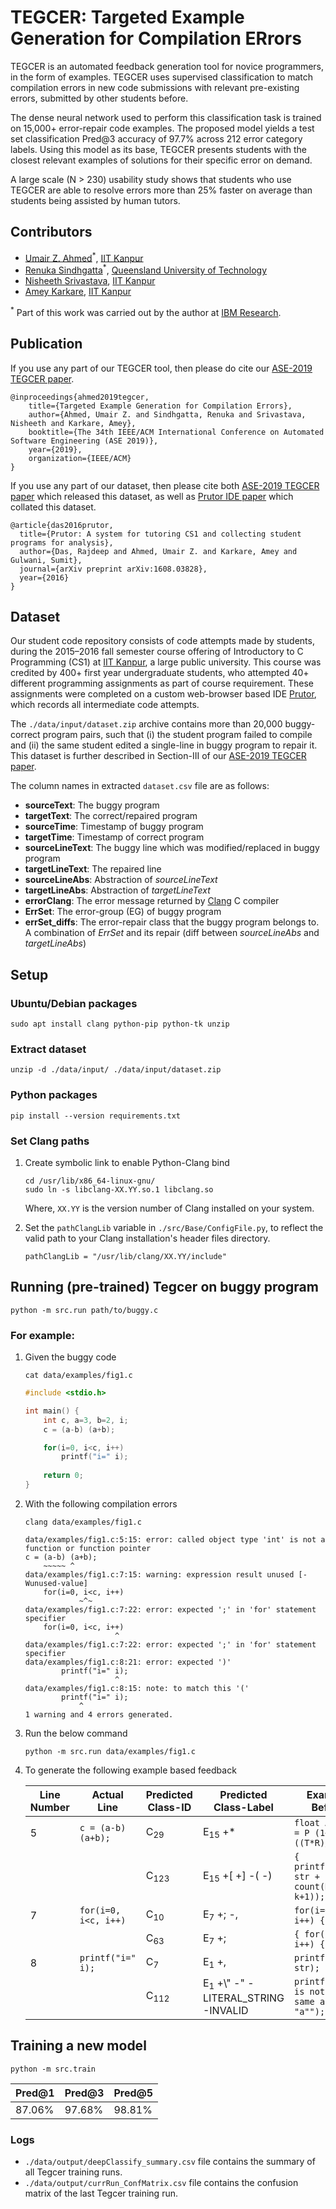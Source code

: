 # TEGCER: Targeted Example Generation for Compilation ERrors
TEGCER is an automated feedback generation tool for novice programmers, in the form of examples. TEGCER uses supervised classification to match compilation errors in new code submissions with relevant pre-existing errors, submitted by other students before. 

The dense neural network used to perform this classification task is trained on 15,000+ error-repair code examples. The proposed model yields a test set classification Pred@3 accuracy of 97.7% across 212 error category labels. Using this model as its base, TEGCER presents students with the closest relevant examples of solutions for their specific error on demand. 

A large scale (N > 230) usability study shows that students who use TEGCER are able to resolve errors more than 25% faster on average than students being assisted by human tutors.

## Contributors
- [Umair Z. Ahmed](https://www.cse.iitk.ac.in/users/umair/)<sup>*</sup>, [IIT Kanpur](https://www.cse.iitk.ac.in/)
- [Renuka Sindhgatta](https://staff.qut.edu.au/staff/renuka.sindhgattarajan)<sup>*</sup>, [Queensland University of Technology](https://www.qut.edu.au/)
- [Nisheeth Srivastava](https://www.cse.iitk.ac.in/users/nsrivast/), [IIT Kanpur](https://www.cse.iitk.ac.in/)
- [Amey Karkare](https://www.cse.iitk.ac.in/users/karkare/), [IIT Kanpur](https://www.cse.iitk.ac.in/)

<sup>*</sup> Part of this work was carried out by the author at [IBM Research](https://www.research.ibm.com/labs/india/).

## Publication
If you use any part of our TEGCER tool, then please do cite our [ASE-2019 TEGCER paper](https://arxiv.org/pdf/1909.00769.pdf).

```
@inproceedings{ahmed2019tegcer,
    title={Targeted Example Generation for Compilation Errors},
    author={Ahmed, Umair Z. and Sindhgatta, Renuka and Srivastava, Nisheeth and Karkare, Amey},
    booktitle={The 34th IEEE/ACM International Conference on Automated Software Engineering (ASE 2019)},
    year={2019},
    organization={IEEE/ACM}
}
```

If you use any part of our dataset, then please cite both [ASE-2019 TEGCER paper](https://arxiv.org/pdf/1909.00769.pdf) which released this dataset, as well as [Prutor IDE paper](https://arxiv.org/pdf/1608.03828.pdf) which collated this dataset.

```
@article{das2016prutor,
  title={Prutor: A system for tutoring CS1 and collecting student programs for analysis},
  author={Das, Rajdeep and Ahmed, Umair Z. and Karkare, Amey and Gulwani, Sumit},
  journal={arXiv preprint arXiv:1608.03828},
  year={2016}
}
```

## Dataset
Our student code repository consists of code attempts made by students, during the 2015–2016 fall semester course offering of Introductory to C Programming (CS1) at [IIT Kanpur](http://www.iitk.ac.in/), a large public university. This course was credited by 400+ first year undergraduate students, who attempted 40+ different programming assignments as part of course requirement. These assignments were completed on a custom web-browser based IDE [Prutor](https://www.cse.iitk.ac.in/users/karkare/prutor/), which records all intermediate code attempts.

The `./data/input/dataset.zip` archive contains more than 20,000 buggy-correct program pairs, such that (i) the student program failed to compile and (ii) the same student edited a single-line in buggy program to repair it. This dataset is further described in Section-III of our [ASE-2019 TEGCER paper](https://arxiv.org/pdf/1909.00769.pdf).

The column names in extracted `dataset.csv` file are as follows:
- **sourceText**: The buggy program
- **targetText**: The correct/repaired program
- **sourceTime**: Timestamp of buggy program
- **targetTime**: Timestamp of correct program
- **sourceLineText**: The buggy line which was modified/replaced in buggy program
- **targetLineText**: The repaired line
- **sourceLineAbs**: Abstraction of *sourceLineText*
- **targetLineAbs**: Abstraction of *targetLineText*
- **errorClang**: The error message returned by [Clang](https://clang.llvm.org/) C compiler
- **ErrSet**: The error-group (EG) of buggy program
- **errSet_diffs**: The error-repair class that the buggy program belongs to. A combination of *ErrSet* and its repair (diff between *sourceLineAbs* and *targetLineAbs*)
       

## Setup
### Ubuntu/Debian packages
`sudo apt install clang python-pip python-tk unzip`

### Extract dataset
`unzip -d ./data/input/ ./data/input/dataset.zip`

### Python packages
`pip install --version requirements.txt`

### Set Clang paths

1. Create symbolic link to enable Python-Clang bind
    ```
    cd /usr/lib/x86_64-linux-gnu/
    sudo ln -s libclang-XX.YY.so.1 libclang.so
    ```

    Where, `XX.YY` is the version number of Clang installed on your system.

2. Set the `pathClangLib` variable in `./src/Base/ConfigFile.py`, to reflect the valid path to your Clang installation's header files directory.
    ```
    pathClangLib = "/usr/lib/clang/XX.YY/include" 
    ```


## Running (pre-trained) Tegcer on buggy program
`python -m src.run path/to/buggy.c`

### For example:
1. Given the buggy code 

    `cat data/examples/fig1.c`

    ```c
    #include <stdio.h>

    int main() {
        int c, a=3, b=2, i;    
        c = (a-b) (a+b);

        for(i=0, i<c, i++)
            printf("i=" i);
        
        return 0;
    }
    ```

2. With the following compilation errors

    `clang data/examples/fig1.c`

    ```
    data/examples/fig1.c:5:15: error: called object type 'int' is not a function or function pointer
    c = (a-b) (a+b);
        ~~~~~ ^
    data/examples/fig1.c:7:15: warning: expression result unused [-Wunused-value]
        for(i=0, i<c, i++)
                ~^~
    data/examples/fig1.c:7:22: error: expected ';' in 'for' statement specifier
        for(i=0, i<c, i++)
                        ^
    data/examples/fig1.c:7:22: error: expected ';' in 'for' statement specifier
    data/examples/fig1.c:8:21: error: expected ')'
            printf("i=" i);
                        ^
    data/examples/fig1.c:8:15: note: to match this '('
            printf("i=" i);
                ^
    1 warning and 4 errors generated.

    ```

2. Run the below command

    `python -m src.run data/examples/fig1.c`

3. To generate the following example based feedback

    | Line <br> Number | Actual <br> Line | Predicted <br> Class-ID | Predicted <br> Class-Label | Example <br> Before | Example <br> After |
    | --- | --- | --- | --- | --- | --- |
    | 5   | `c = (a-b) (a+b);` | C<sub>29</sub> | E<sub>15</sub> +\* | `float Amount = P (1+((T*R)/100));` | `float Amount = P*(1+(( T*R)/100));` 
    |     |  | C<sub>123</sub> | E<sub>15</sub> +[ +] -( -) | `{ printf("%s", str + count(N-k+1)); }` | `{ printf("%s", str + count[N-k+1]); }`    
    | 7   | `for(i=0, i<c, i++)` | C<sub>10</sub> | E<sub>7</sub> +; -, | `for(i=0, i<n; i++) {` | `for(i=0; i<n; i++) {` |
    |     |                      | C<sub>63</sub> | E<sub>7</sub> +; | `{ for(i=0; i++) {` | `{ for(i=0; ; i++) {` |
    | 8   | `printf("i=" i);` | C<sub>7</sub> | E<sub>1</sub> +, | `printf("%s" str);` | `printf("%s", str); ` |
    |     |                   | C<sub>112</sub> | E<sub>1</sub> +\\" -" -LITERAL_STRING -INVALID | `printf("'a' is not the same as "a"");` | `printf("'a' is not the same as \"a\"");` |

## Training a new model
`python -m src.train`

| Pred@1 | Pred@3 | Pred@5 |
| --- | --- | --- |
| 87.06% | 97.68% | 98.81% |

### Logs
- `./data/output/deepClassify_summary.csv` file contains the summary of all Tegcer training runs.
- `./data/output/currRun_ConfMatrix.csv` file contains the confusion matrix of the last Tegcer training run.
